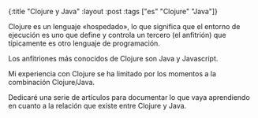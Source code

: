 {:title "Clojure y Java"
 :layout :post
 :tags ["es" "Clojure" "Java"]}

Clojure es un lenguaje «hospedado», lo que significa que el entorno de
ejecución es uno que define y controla un tercero (el anfitrión) que
típicamente es otro lenguaje de programación.

Los anfitriones más conocidos de Clojure son Java y Javascript.

Mi experiencia con Clojure se ha limitado por los momentos a la
combinación Clojure/Java.

Dedicaré una serie de artículos para documentar lo que vaya
aprendiendo en cuanto a la relación que existe entre Clojure y Java.

